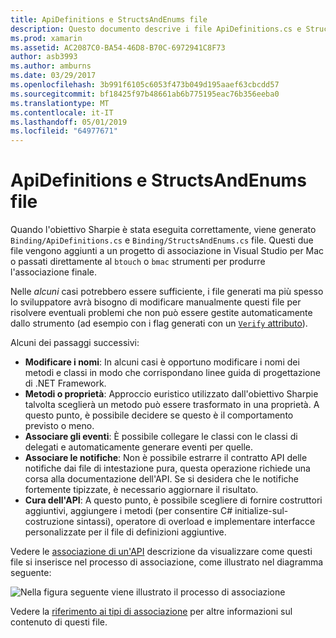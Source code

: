 ```yaml
---
title: ApiDefinitions e StructsAndEnums file
description: Questo documento descrive i file ApiDefinitions.cs e StructsAndEnums.cs Sharpie descrive come viene generato l'errore. Questi file vengono quindi usati per accedere al codice Objective-C da C#.
ms.prod: xamarin
ms.assetid: AC2087C0-BA54-46D8-B70C-6972941C8F73
author: asb3993
ms.author: amburns
ms.date: 03/29/2017
ms.openlocfilehash: 3b991f6105c6053f473b049d195aaef63cbcdd57
ms.sourcegitcommit: bf18425f97b48661ab6b775195eac76b356eeba0
ms.translationtype: MT
ms.contentlocale: it-IT
ms.lasthandoff: 05/01/2019
ms.locfileid: "64977671"
---
```

# <a name="apidefinitions--structsandenums-files"></a>ApiDefinitions e StructsAndEnums file

Quando l'obiettivo Sharpie è stata eseguita correttamente, viene generato `Binding/ApiDefinitions.cs` e `Binding/StructsAndEnums.cs` file.
Questi due file vengono aggiunti a un progetto di associazione in Visual Studio per Mac o passati direttamente al `btouch` o `bmac` strumenti per produrre l'associazione finale.

Nelle *alcuni* casi potrebbero essere sufficiente, i file generati ma più spesso lo sviluppatore avrà bisogno di modificare manualmente questi file per risolvere eventuali problemi che non può essere gestite automaticamente dallo strumento (ad esempio con i flag generati con un [ `Verify` attributo](~/cross-platform/macios/binding/objective-sharpie/platform/verify.md)).

Alcuni dei passaggi successivi:

- **Modificare i nomi**: In alcuni casi è opportuno modificare i nomi dei metodi e classi in modo che corrispondano linee guida di progettazione di .NET Framework.
- **Metodi o proprietà**: Approccio euristico utilizzato dall'obiettivo Sharpie talvolta sceglierà un metodo può essere trasformato in una proprietà. A questo punto, è possibile decidere se questo è il comportamento previsto o meno.
- **Associare gli eventi**: È possibile collegare le classi con le classi di delegati e automaticamente generare eventi per quelle.
- **Associare le notifiche**: Non è possibile estrarre il contratto API delle notifiche dai file di intestazione pura, questa operazione richiede una corsa alla documentazione dell'API. Se si desidera che le notifiche fortemente tipizzate, è necessario aggiornare il risultato.
- **Cura dell'API**: A questo punto, è possibile scegliere di fornire costruttori aggiuntivi, aggiungere i metodi (per consentire C# initialize-sul-costruzione sintassi), operatore di overload e implementare interfacce personalizzate per il file di definizioni aggiuntive.

Vedere le [associazione di un'API](~/cross-platform/macios/binding/objective-c-libraries.md) descrizione da visualizzare come questi file si inserisce nel processo di associazione, come illustrato nel diagramma seguente:

![](apidefinitions-structsandenums-images/binding-flowchart.png "Nella figura seguente viene illustrato il processo di associazione")

Vedere la [riferimento ai tipi di associazione](~/cross-platform/macios/binding/binding-types-reference.md) per altre informazioni sul contenuto di questi file.

